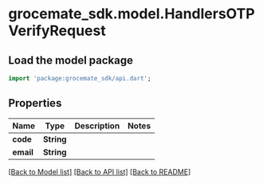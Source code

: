 # grocemate_sdk.model.HandlersOTPVerifyRequest

## Load the model package
```dart
import 'package:grocemate_sdk/api.dart';
```

## Properties
Name | Type | Description | Notes
------------ | ------------- | ------------- | -------------
**code** | **String** |  | 
**email** | **String** |  | 

[[Back to Model list]](../README.md#documentation-for-models) [[Back to API list]](../README.md#documentation-for-api-endpoints) [[Back to README]](../README.md)


